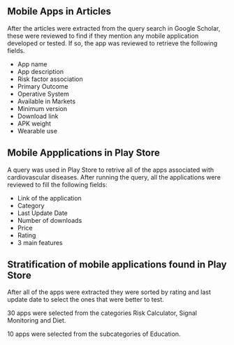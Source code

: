 ## Mobile Apps in Articles

After the articles were extracted from the query search in Google Scholar, these were reviewed to find if they mention any mobile application developed or tested. If so, the app was reviewed to retrieve the following fields.

- App name
- App description
- Risk factor association
- Primary Outcome
- Operative System
- Available in Markets
- Minimum version
- Download link
- APK weight
- Wearable use


## Mobile Appplications in Play Store

A query was used in Play Store to retrive all of the apps associated with cardiovascular diseases. After running the query, all the applications were reviewed to fill the following fields: 

- Link of the application
- Category
- Last Update Date
- Number of downloads
- Price
- Rating
- 3 main features

## Stratification of mobile applications found in Play Store

After all of the apps were extracted they were sorted by rating and last update date to select the ones that were better to test.

30 apps were selected from the categories Risk Calculator, Signal Monitoring and Diet.

10 apps were selected from the subcategories of Education.